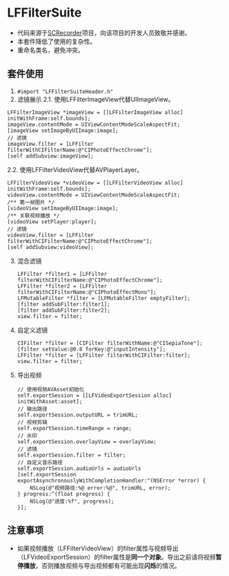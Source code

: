 # LFFilterSuite

* 代码来源于[SCRecorder](https://github.com/rFlex/SCRecorder)项目，向该项目的开发人员致敬并感谢。  
* 本套件降低了使用的复杂性。
* 重命名类名，避免冲突。

## 套件使用
1. `#import "LFFilterSuiteHeader.h"`
2. 滤镜展示
2.1. 使用LFFilterImageView代替UIImageView。

 ````
 LFFilterImageView *imageView = [[LFFilterImageView alloc] initWithFrame:self.bounds];
imageView.contentMode = UIViewContentModeScaleAspectFit;
[imageView setImageByUIImage:image];
// 滤镜
imageView.filter = [LFFilter filterWithCIFilterName:@"CIPhotoEffectChrome"];
[self addSubview:imageView];
 ````
2.2. 使用LFFilterVideoView代替AVPlayerLayer。
	
 ````
LFFilterVideoView *videoView = [[LFFilterVideoView alloc] initWithFrame:self.bounds];
videoView.contentMode = UIViewContentModeScaleAspectFit;
/** 第一帧图片 */
[videoView setImageByUIImage:image];
/** 关联视频播放 */
[videoView setPlayer:player];
// 滤镜
videoView.filter = [LFFilter filterWithCIFilterName:@"CIPhotoEffectChrome"];
[self addSubview:videoView];
 ````
 
3. 混合滤镜
	
	````
	LFFilter *filter1 = [LFFilter filterWithCIFilterName:@"CIPhotoEffectChrome"];
	LFFilter *filter2 = [LFFilter filterWithCIFilterName:@"CIPhotoEffectMono"];
	LFMutableFilter *filter = [LFMutableFilter emptyFilter];
	[filter addSubFilter:filter1];
	[filter addSubFilter:filter2];
	view.filter = filter;
	````
	
4. 自定义滤镜
	
	````
	CIFilter *filter = [CIFilter filterWithName:@"CISepiaTone"];
	[filter setValue:@0.8 forKey:@"inputIntensity"];
	LFFilter *filter = [LFFilter filterWithCIFilter:filter];
	view.filter = filter;
	````
5. 导出视频

	````
	// 使用视频AVAsset初始化
	self.exportSession = [[LFVideoExportSession alloc] initWithAsset:asset];
	// 输出路径
	self.exportSession.outputURL = trimURL;
	// 视频剪辑
	self.exportSession.timeRange = range;
	// 水印
	self.exportSession.overlayView = overlayView;
	// 滤镜
	self.exportSession.filter = filter;
	// 自定义音乐路径
	self.exportSession.audioUrls = audioUrls
	[self.exportSession exportAsynchronouslyWithCompletionHandler:^(NSError *error) {
	    NSLog(@"视频路径:%@ error:%@", trimURL, error);
	} progress:^(float progress) {
	    NSLog(@"进度:%f", progress);
	}];
	````
	
## 注意事项
* 如果视频播放（LFFilterVideoView）的filter属性与视频导出（LFVideoExportSession）的filter属性是**同一个对象**。导出之前请将视频**暂停播放**，否则播放视频与导出视频都有可能出现**闪烁**的情况。
